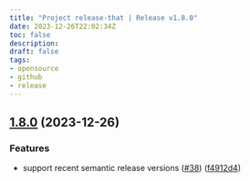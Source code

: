 ```yaml
---
title: "Project release-that | Release v1.8.0"
date: 2023-12-26T22:02:34Z
toc: false
description: 
draft: false
tags:
- opensource
- github
- release
---
```

## [1.8.0](https://github.com/rlespinasse/release-that/compare/v1.7.1...v1.8.0) (2023-12-26)


### Features

* support recent semantic release versions ([#38](https://github.com/rlespinasse/release-that/issues/38)) ([f4912d4](https://github.com/rlespinasse/release-that/commit/f4912d4053839003bb368e9c7067b071ccb1c146))



